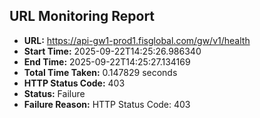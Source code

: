 ## URL Monitoring Report

- **URL:** https://api-gw1-prod1.fisglobal.com/gw/v1/health
- **Start Time:** 2025-09-22T14:25:26.986340
- **End Time:** 2025-09-22T14:25:27.134169
- **Total Time Taken:** 0.147829 seconds
- **HTTP Status Code:** 403
- **Status:** Failure
- **Failure Reason:** HTTP Status Code: 403
